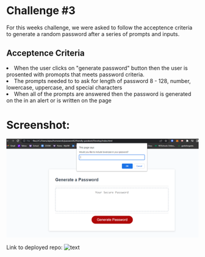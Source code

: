 <h1> Challenge #3 </h1>

For this weeks challenge, we were asked to follow the acceptence criteria to generate a random password after a series of prompts and inputs.

<h2> Acceptence Criteria</h2>

<li> When the user clicks on "generate password" button then the user is prosented with promopts that meets password criteria.</li>
<li> The prompts needed to to ask for length of password 8 - 128, number, lowercase, uppercase, and special characters</li>
<li>  When all of the prompts are answered then the password is generated on the in an alert or is written on the page</li>

<h1> Screenshot: </h1>

![my screenshot](./assets/JS/images/Screenshot2.png)


Link to deployed repo: 
![text](https://)
